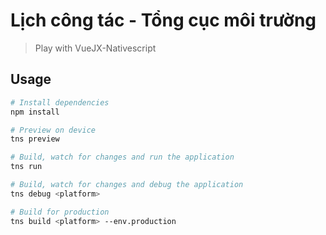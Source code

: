 # Lịch công tác - Tổng cục môi trường

> Play with VueJX-Nativescript

## Usage

``` bash
# Install dependencies
npm install

# Preview on device
tns preview

# Build, watch for changes and run the application
tns run

# Build, watch for changes and debug the application
tns debug <platform>

# Build for production
tns build <platform> --env.production

```
